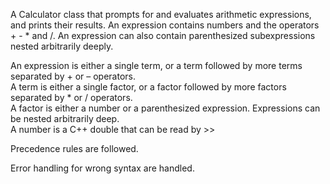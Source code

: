 A Calculator class that prompts for and evaluates arithmetic expressions, and prints their results. An expression contains numbers and the operators + - * and /. An expression can also contain parenthesized subexpressions nested arbitrarily deeply.  

An expression is either a single term, or a term followed by more terms separated by + or – operators.  
A term is either a single factor, or a factor followed by more factors separated by * or / operators.  
A factor is either a number or a parenthesized expression. 
Expressions can be nested arbitrarily deep.  
A number is a C++ double that can be read by >> 

Precedence rules are followed.

Error handling for wrong syntax are handled. 
